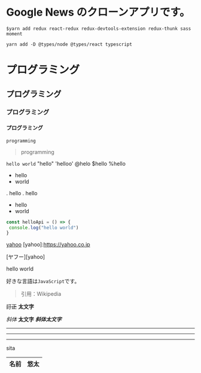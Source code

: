 # Google News のクローンアプリです。

```
$yarn add redux react-redux redux-devtools-extension redux-thunk sass moment
```

```
yarn add -D @types/node @types/react typescript
```

# プログラミング
## プログラミング
### プログラミング
#### プログラミング

```
programming
```

> programming

`hello world`
"hello"
'helloo'
@helo
$hello
%hello

* hello
* world

. hello
. hello

- hello
 - world


```js:hello.js
const helloApi = () => {
 console.log("hello world")
}
```

[yahoo](https://yahoo.co.jp)
[yahoo]:https://yahoo.co.jp

[ヤフー][yahoo]

hello
world

好きな言語は`JavaScript`です。

>引用：Wikipedia

~~訂正~~
**太文字**

_斜体_
__太文字__
___斜体太文字___

---
___
***

sita


名前 | 悠太
-|-
